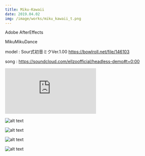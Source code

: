 ```yaml
---
title: Miku-Kawaii
date: 2019.04.02
img: /image/works/miku_kawaii_t.png
---
```


Adobe AfterEffects

MikuMikuDance



model : Sour式初音ミクVer.1.00 https://bowlroll.net/file/146103  

song : https://soundcloud.com/ellzoofficial/headless-demo#t=0:00

<div class="video-wrap">
<div class="gvideo">
<iframe class="gdrive" src="https://drive.google.com/file/d/19-U7itlTKKnfQHQ0-sPH90EAOyq54bgR/preview" frameborder="0" allow="accelerometer; autoplay; clipboard-write; encrypted-media; gyroscope; picture-in-picture" allowfullscreen>
</iframe>
</div>
</div>

![alt text](https://lh3.google.com/u/0/d/1WYBfTpSXonyLCPPiAykd7XDuv2qqN0_B)

![alt text](https://lh3.google.com/u/0/d/1Qsp2KgqMkKDzON7mI3So4uf5LyMz5Oju)

![alt text](https://lh3.google.com/u/0/d/1FkJvOZIFw5Nkw4p10kejYgP9aI2t29m5)

![alt text](https://lh3.google.com/u/0/d/1_LmFDsX5csxMyn_95hSmejk8O8wvAAnD)

